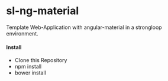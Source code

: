 # sl-ng-material

Template Web-Application with angular-material in a strongloop environment.

#### Install
- Clone this Repository
- npm install
- bower install